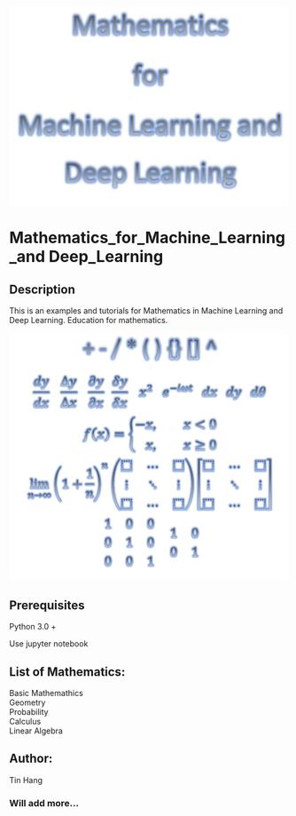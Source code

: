<img src="Title.PNG">

# Mathematics_for_Machine_Learning_and Deep_Learning

##  Description  
This is an examples and tutorials for Mathematics in Machine Learning and Deep Learning. Education for mathematics.  

<img src="Title_Math.PNG">

## Prerequisites
Python 3.0 +

Use jupyter notebook

## List of Mathematics:
Basic Mathemathics  
Geometry  
Probability  
Calculus  
Linear Algebra  

## Author:  
Tin Hang  

### Will add more...
